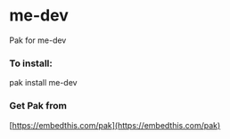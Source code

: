 me-dev
===

Pak for me-dev

### To install:

pak install me-dev

### Get Pak from

[https://embedthis.com/pak](https://embedthis.com/pak)
